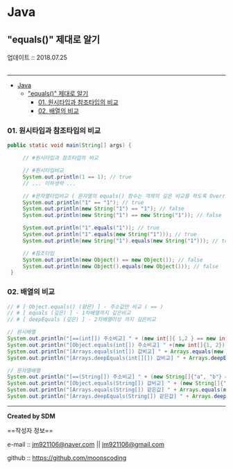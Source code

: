 # Java
## "equals()" 제대로 알기
<div class="pull-right">  업데이트 :: 2018.07.25 </div><br>

---

<!-- @import "[TOC]" {cmd="toc" depthFrom=1 depthTo=6 orderedList=false} -->
<!-- code_chunk_output -->

* [Java](#java)
	* ["equals()" 제대로 알기](#equals-제대로-알기)
		* [01. 원시타입과 참조타입의 비교](#01-원시타입과-참조타입의-비교)
		* [02. 배열의 비교](#02-배열의-비교)

<!-- /code_chunk_output -->

### 01. 원시타입과 참조타입의 비교

```java
public static void main(String[] args) {

     // #원시타입과 참조타입의 비교

     // #원시타입비교
     System.out.println(1 == 1); // true
     // ... 이하생략 ...

     // #문자열타입비교 ( 문자열의 equals() 함수는 객체의 깊은 비교를 하도록 Override된 상태 )
     System.out.println("1" == "1"); // true
     System.out.println(new String("1") == "1"); // false
     System.out.println(new String("1") == new String("1")); // false

     System.out.println("1".equals("1")); // true
     System.out.println("1".equals(new String("1"))); // true
     System.out.println(new String("1").equals(new String("1"))); // true

     // #참조타입
     System.out.println(new Object() == new Object()); // false
     System.out.println(new Object().equals(new Object())); // false
 }
```

### 02. 배열의 비교

```java
// # [ Object.equals() (얕은) ] - 주소값만 비교 ( == )
// # [ equals (깊은) ] - 1차배열까지 깊은비교
// # [ deepEquals (깊은) ] - 2차배열이상 까지 깊은비교

// 원시배열
System.out.println("[==(int[]) 주소비교] " + (new int[]{ 1,2 } == new int[]{ 1,2 })); // false
System.out.println("[Object.equals(int[]) 주소비교] " +(new int[]{1, 2}).equals(new int[]{1, 2})); // false
System.out.println("[Arrays.equals(int[]) 값비교] " + Arrays.equals(new int[]{ 1,2 }, new int[]{ 1,2 })); // true
System.out.println("[Arrays.deepEquals(int[][]) 값비교] " + Arrays.deepEquals(new int[][]{{1, 2}}, new int[][]{{1, 2}})); // true

// 문자열배열
System.out.println("[==(String[]) 주소비교] " + (new String[]{"a", "b"} == new String[]{"a", "b"})); // false
System.out.println("[Object.equals(String[]) 값비교] " + (new String[]{"a", "b"}).equals(new String[]{"a", "b"})); // false
System.out.println("[Arrays.equals(String[]) 같은값] " + Arrays.equals(new String[]{"a", "b"}, new String[]{"a", "b"})); // true
System.out.println("[Arrays.deepEquals(String[]) 같은값] " + Arrays.deepEquals(new String[]{"a", "b"}, new String[]{"a", "b"})); // true
```

---

**Created by SDM**

==작성자 정보==

e-mail :: jm921106@naver.com || jm921106@gmail.com

github :: https://github.com/moonscoding
